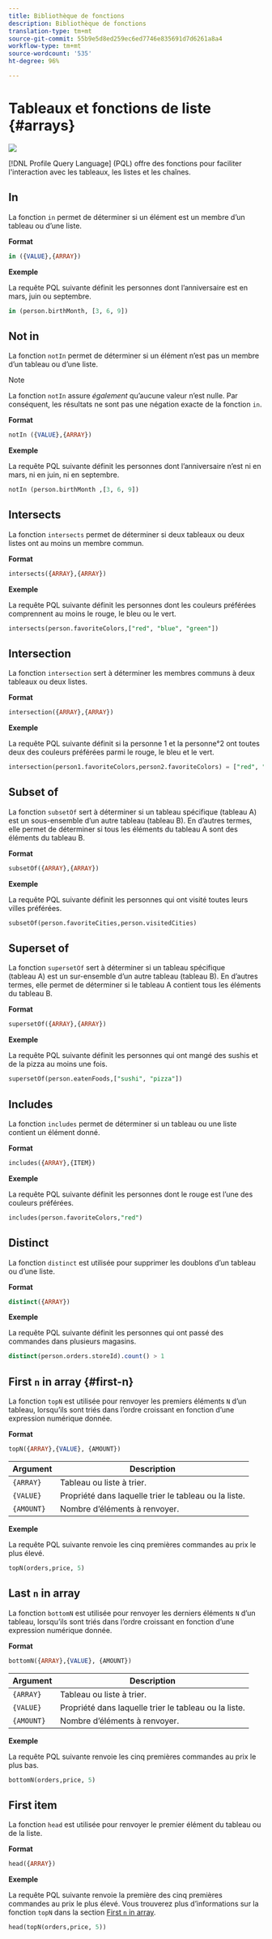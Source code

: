 ```yaml
---
title: Bibliothèque de fonctions
description: Bibliothèque de fonctions
translation-type: tm+mt
source-git-commit: 55b9e5d8ed259ec6ed7746e835691d7d6261a8a4
workflow-type: tm+mt
source-wordcount: '535'
ht-degree: 96%

---
```


# Tableaux et fonctions de liste {#arrays}

![](../../assets/do-not-localize/badge.png)

[!DNL Profile Query Language] (PQL) offre des fonctions pour faciliter l&#39;interaction avec les tableaux, les listes et les chaînes.

## In

La fonction `in` permet de déterminer si un élément est un membre d’un tableau ou d’une liste.

**Format**

```sql
in ({VALUE},{ARRAY})
```

**Exemple**

La requête PQL suivante définit les personnes dont l’anniversaire est en mars, juin ou septembre.

```sql
in (person.birthMonth, [3, 6, 9])
```

## Not in

La fonction `notIn` permet de déterminer si un élément n’est pas un membre d’un tableau ou d’une liste.

>[!NOTE]
>
>La fonction `notIn` assure *également* qu’aucune valeur n’est nulle. Par conséquent, les résultats ne sont pas une négation exacte de la fonction `in`.

**Format**

```sql
notIn ({VALUE},{ARRAY})
```

**Exemple**

La requête PQL suivante définit les personnes dont l’anniversaire n’est ni en mars, ni en juin, ni en septembre.

```sql
notIn (person.birthMonth ,[3, 6, 9])
```

## Intersects

La fonction `intersects` permet de déterminer si deux tableaux ou deux listes ont au moins un membre commun.

**Format**

```sql
intersects({ARRAY},{ARRAY})
```

**Exemple**

La requête PQL suivante définit les personnes dont les couleurs préférées comprennent au moins le rouge, le bleu ou le vert.

```sql
intersects(person.favoriteColors,["red", "blue", "green"])
```

## Intersection

La fonction `intersection` sert à déterminer les membres communs à deux tableaux ou deux listes.

**Format**

```sql
intersection({ARRAY},{ARRAY})
```

**Exemple**

La requête PQL suivante définit si la personne 1 et la personne°2 ont toutes deux des couleurs préférées parmi le rouge, le bleu et le vert.

```sql
intersection(person1.favoriteColors,person2.favoriteColors) = ["red", "blue", "green"]
```

## Subset of

La fonction `subsetOf` sert à déterminer si un tableau spécifique (tableau A) est un sous-ensemble d’un autre tableau (tableau B). En d’autres termes, elle permet de déterminer si tous les éléments du tableau A sont des éléments du tableau B.

**Format**

```sql
subsetOf({ARRAY},{ARRAY})
```

**Exemple**

La requête PQL suivante définit les personnes qui ont visité toutes leurs villes préférées.

```sql
subsetOf(person.favoriteCities,person.visitedCities)
```

## Superset of

La fonction `supersetOf` sert à déterminer si un tableau spécifique (tableau A) est un sur-ensemble d’un autre tableau (tableau B). En d’autres termes, elle permet de déterminer si le tableau A contient tous les éléments du tableau B.

**Format**

```sql
supersetOf({ARRAY},{ARRAY})
```

**Exemple**

La requête PQL suivante définit les personnes qui ont mangé des sushis et de la pizza au moins une fois.

```sql
supersetOf(person.eatenFoods,["sushi", "pizza"])
```

## Includes

La fonction `includes` permet de déterminer si un tableau ou une liste contient un élément donné.

**Format**

```sql
includes({ARRAY},{ITEM})
```

**Exemple**

La requête PQL suivante définit les personnes dont le rouge est l’une des couleurs préférées.

```sql
includes(person.favoriteColors,"red")
```

## Distinct

La fonction `distinct` est utilisée pour supprimer les doublons d’un tableau ou d’une liste.

**Format**

```sql
distinct({ARRAY})
```

**Exemple**

La requête PQL suivante définit les personnes qui ont passé des commandes dans plusieurs magasins.

```sql
distinct(person.orders.storeId).count() > 1
```

## First `n` in array {#first-n}

La fonction `topN` est utilisée pour renvoyer les premiers éléments `N` d’un tableau, lorsqu’ils sont triés dans l’ordre croissant en fonction d’une expression numérique donnée.

**Format**

```sql
topN({ARRAY},{VALUE}, {AMOUNT})
```

| Argument | Description |
| --------- | ----------- |
| `{ARRAY}` | Tableau ou liste à trier. |
| `{VALUE}` | Propriété dans laquelle trier le tableau ou la liste. |
| `{AMOUNT}` | Nombre d’éléments à renvoyer. |

**Exemple**

La requête PQL suivante renvoie les cinq premières commandes au prix le plus élevé.

```sql
topN(orders,price, 5)
```

## Last `n` in array

La fonction `bottomN` est utilisée pour renvoyer les derniers éléments `N` d’un tableau, lorsqu’ils sont triés dans l’ordre croissant en fonction d’une expression numérique donnée.

**Format**

```sql
bottomN({ARRAY},{VALUE}, {AMOUNT})
```

| Argument | Description |
| --------- | ----------- | 
| `{ARRAY}` | Tableau ou liste à trier. |
| `{VALUE}` | Propriété dans laquelle trier le tableau ou la liste. |
| `{AMOUNT}` | Nombre d’éléments à renvoyer. |

**Exemple**

La requête PQL suivante renvoie les cinq premières commandes au prix le plus bas.

```sql
bottomN(orders,price, 5)
```

## First item

La fonction `head` est utilisée pour renvoyer le premier élément du tableau ou de la liste.

**Format**

```sql
head({ARRAY})
```

**Exemple**

La requête PQL suivante renvoie la première des cinq premières commandes au prix le plus élevé. Vous trouverez plus d’informations sur la fonction `topN` dans la section [First `n` in array](#first-n).

```sql
head(topN(orders,price, 5))
```
